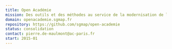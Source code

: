 ```yaml
---
title: Open Académie
mission: Des outils et des méthodes au service de la modernisation de l’action publique dans l’Éducation nationale.
domain: openacademie.sgmap.fr
repository: https://github.com/sgmap/open-academie
status: consolidation
contact: pierre.de-maulmont@ac-paris.fr
start: 2015-01
---
```

